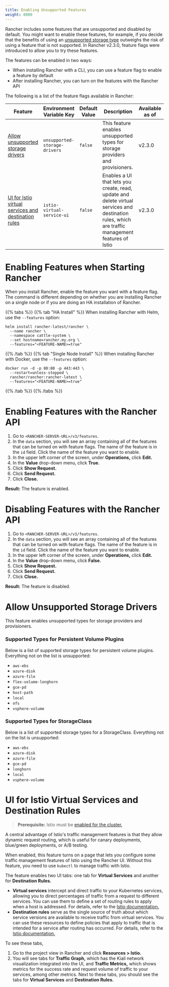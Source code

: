 ```yaml
---
title: Enabling Unsupported Features
weight: 8000
---
```


Rancher includes some features that are unsupported and disabled by default. You might want to enable these features, for example, if you decide that the benefits of using an [unsupported storage type](#allow-unsupported-storage-drivers) outweighs the risk of using a feature that is not supported. In Rancher v2.3.0, feature flags were introduced to allow you to try these features. 

The features can be enabled in two ways:

- When installing Rancher with a CLI, you can use a feature flag to enable a feature by default
- After installing Rancher, you can turn on the features with the Rancher API

The following is a list of the feature flags available in Rancher:

Feature | Environment Variable Key | Default Value | Description | Available as of |
---|---|---|---|---
[Allow unsupported storage drivers](#allow-unsupported-storage-drivers) | `unsupported-storage-drivers` | `false` | This feature enables unsupported types for storage providers and provisioners. | v2.3.0
[UI for Istio virtual services and destination rules](#ui-for-istio-virtual-services-and-destination-rules) | `istio-virtual-service-ui`| `false` | Enables a UI that lets you create, read, update and delete virtual services and destination rules, which are traffic management features of Istio | v2.3.0

# Enabling Features when Starting Rancher

When you install Rancher, enable the feature you want with a feature flag. The command is different depending on whether you are installing Rancher on a single node or if you are doing an HA installation of Rancher.

{{% tabs %}}
{{% tab "HA Install" %}}
When installing Rancher with Helm, use the `--features` option:
```
helm install rancher-latest/rancher \
  --name rancher \
  --namespace cattle-system \
  --set hostname=rancher.my.org \
  --features="<FEATURE-NAME>=true"
  ```
{{% /tab %}}
{{% tab "Single Node Install" %}}
When installing Rancher with Docker, use the `--features` option:
```
docker run -d -p 80:80 -p 443:443 \
  --restart=unless-stopped \
  rancher/rancher:rancher-latest \
  --features="<FEATURE-NAME>=true"
```
{{% /tab %}}
{{% /tabs %}}

# Enabling Features with the Rancher API

1. Go to `<RANCHER-SERVER-URL>/v3/features`.
1. In the `data` section, you will see an array containing all of the features that can be turned on with feature flags. The name of the feature is in the `id` field. Click the name of the feature you want to enable.
1. In the upper left corner of the screen, under **Operations,** click **Edit.**
1. In the **Value** drop-down menu, click **True.**
1. Click **Show Request.**
1. Click **Send Request.**
1. Click **Close.**

**Result:** The feature is enabled.


# Disabling Features with the Rancher API

1. Go to `<RANCHER-SERVER-URL>/v3/features`.
1. In the `data` section, you will see an array containing all of the features that can be turned on with feature flags. The name of the feature is in the `id` field. Click the name of the feature you want to enable.
1. In the upper left corner of the screen, under **Operations,** click **Edit.**
1. In the **Value** drop-down menu, click **False.**
1. Click **Show Request.**
1. Click **Send Request.**
1. Click **Close.**

**Result:** The feature is disabled.

# Allow Unsupported Storage Drivers

This feature enables unsupported types for storage providers and provisioners.

### Supported Types for Persistent Volume Plugins
Below is a list of supported storage types for persistent volume plugins. Everything not on the list is unsupported:

- `aws-ebs`
- `azure-disk`
- `azure-file`
- `flex-volume-longhorn`
- `gce-pd`
- `host-path`
- `local`
- `nfs`
- `vsphere-volume`

### Supported Types for StorageClass
Below is a list of supported storage types for a StorageClass. Everything not on the list is unsupported:

- `aws-ebs`
- `azure-disk`
- `azure-file`
- `gce-pd`
- `longhorn`
- `local`
- `vsphere-volume`

# UI for Istio Virtual Services and Destination Rules

> **Prerequisite:** Istio must be [enabled for the cluster.]({{<baseurl>}}/rancher/v2.x/en/cluster-admin/tools/istio/setup)

A central advantage of Istio's traffic management features is that they allow dynamic request routing, which is useful for canary deployments, blue/green deployments, or A/B testing.

When enabled, this feature turns on a page that lets you configure some traffic management features of Istio using the Rancher UI. Without this feature, you need to use `kubectl` to manage traffic with Istio.

The feature enables two UI tabs: one tab for **Virtual Services** and another for **Destination Rules.** 

- **Virtual services** intercept and direct traffic to your Kubernetes services, allowing you to direct percentages of traffic from a request to different services. You can use them to define a set of routing rules to apply when a host is addressed. For details, refer to the [Istio documentation.](https://istio.io/docs/reference/config/networking/v1alpha3/virtual-service/)
- **Destination rules** serve as the single source of truth about which service versions are available to receive traffic from virtual services. You can use these resources to define policies that apply to traffic that is intended for a service after routing has occurred. For details, refer to the [Istio documentation.](https://istio.io/docs/reference/config/networking/v1alpha3/destination-rule)

To see these tabs,

1. Go to the project view in Rancher and click **Resources > Istio.**
1. You will see tabs for **Traffic Graph,** which has the Kiali network visualization integrated into the UI, and **Traffic Metrics,** which shows metrics for the success rate and request volume of traffic to your services, among other metrics. Next to these tabs, you should see the tabs for **Virtual Services** and **Destination Rules.**
